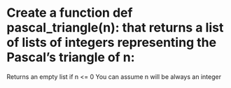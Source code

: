 # Create a function def pascal_triangle(n): that returns a list of lists of integers representing the Pascal’s triangle of n:

Returns an empty list if n <= 0
You can assume n will be always an integer
